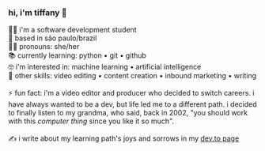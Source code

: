 ### hi, i'm tiffany 👋

👩‍💻 i'm a software development student<br>
📍 based in são paulo/brazil<br>
👩‍🦱 pronouns: she/her<br>
📚 currently learning: python • git • github<br>
🤓 i'm interested in: machine learning • artificial intelligence<br>
🎥 other skills: video editing • content creation • inbound marketing • writing
<br><br>
⚡ fun fact: i'm a video editor and producer who decided to switch careers. i have always wanted to be a dev, but life led me to a different path. i decided to finally listen to my grandma, who said, back in 2002, "you should work with this *computer thing* since you like it so much".
<br><br>
✍️ i write about my learning path's joys and sorrows in my <a href="http://dev.to/tiffanyrossi" target="_blank">dev.to page</a>
